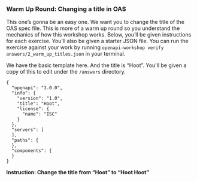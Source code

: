 
### Warm Up Round: Changing a title in OAS

This one’s gonna be an easy one. We want you to change the title of the OAS spec file. This is more of a warm up round so you understand the mechanics of how this workshop works. Below, you’ll be given instructions for each exercise. You’ll also be given a starter JSON file. You can run the exercise against your work by running `openapi-workshop verify answers/2_warm_up_titles.json` in your terminal.

We have the basic template here. And the title is “Hoot”. You'll be given a copy of this to edit under the `/answers` directory.

```
{
  "openapi": "3.0.0",
  "info": {
    "version": "1.0",
    "title": "Hoot",
    "license": {
      "name": "ISC"
    }
  },
  "servers": [
  ],
  "paths": {
  },
  "components": {
  }
}
```

**Instruction: Change the title from “Hoot” to “Hoot Hoot”**
